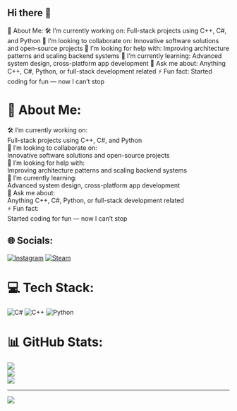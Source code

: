 ## Hi there 👋
💫 About Me:
🛠️ I’m currently working on:
Full-stack projects using C++, C#, and Python
🤝 I’m looking to collaborate on:
Innovative software solutions and open-source projects
🙋 I’m looking for help with:
Improving architecture patterns and scaling backend systems
🌱 I’m currently learning:
Advanced system design, cross-platform app development
💬 Ask me about:
Anything C++, C#, Python, or full-stack development related
⚡ Fun fact:
Started coding for fun — now I can’t stop

# 💫 About Me:
🛠️ I’m currently working on:<br>Full-stack projects using C++, C#, and Python<br>🤝 I’m looking to collaborate on:<br>Innovative software solutions and open-source projects<br>🙋 I’m looking for help with:<br>Improving architecture patterns and scaling backend systems<br>🌱 I’m currently learning:<br>Advanced system design, cross-platform app development<br>💬 Ask me about:<br>Anything C++, C#, Python, or full-stack development related<br>⚡ Fun fact:<br>Started coding for fun — now I can’t stop 


## 🌐 Socials:
[![Instagram](https://img.shields.io/badge/Instagram-%23E4405F.svg?logo=Instagram&logoColor=white)](https://instagram.com/http://instagram.com/lonfy111)
[![Steam](https://shields.io/badge/steam-1b2838?logo=steam)](https://steamcommunity.com/id/lonfy666/) 

# 💻 Tech Stack:
![C#](https://img.shields.io/badge/c%23-%23239120.svg?style=for-the-badge&logo=csharp&logoColor=white) ![C++](https://img.shields.io/badge/c++-%2300599C.svg?style=for-the-badge&logo=c%2B%2B&logoColor=white) ![Python](https://img.shields.io/badge/python-3670A0?style=for-the-badge&logo=python&logoColor=ffdd54)
# 📊 GitHub Stats:
![](https://github-readme-stats.vercel.app/api?username=lonfy666&theme=dark&hide_border=false&include_all_commits=false&count_private=false)<br/>
![](https://nirzak-streak-stats.vercel.app/?user=lonfy666&theme=dark&hide_border=false)<br/>
![](https://github-readme-stats.vercel.app/api/top-langs/?username=lonfy666&theme=dark&hide_border=false&include_all_commits=false&count_private=false&layout=compact)

---
[![](https://visitcount.itsvg.in/api?id=lonfy666&icon=0&color=0)](https://visitcount.itsvg.in)

<!-- Proudly created with GPRM ( https://gprm.itsvg.in ) -->
